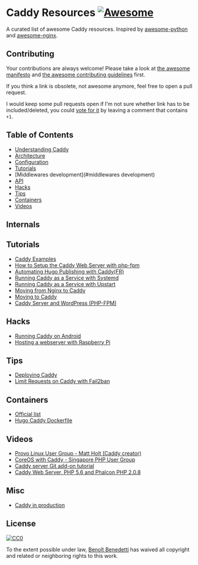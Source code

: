 # Caddy Resources [![Awesome](https://cdn.rawgit.com/sindresorhus/awesome/d7305f38d29fed78fa85652e3a63e154dd8e8829/media/badge.svg)](https://github.com/sindresorhus/awesome)

A curated list of awesome Caddy resources. Inspired by [awesome-python](https://github.com/vinta/awesome-python)
and [awesome-nginx](https://github.com/fcambus/nginx-resources).

## Contributing

Your contributions are always welcome! Please take a look at [the awesome manifesto](https://github.com/sindresorhus/awesome/blob/master/awesome.md)
and [the awesome contributing guidelines](https://github.com/sindresorhus/awesome/blob/master/contributing.md) first.

If you think a link is obsolete, not awesome anymore, feel free to open a pull request.

I would keep some pull requests open if I'm not sure whether link has to be included/deleted,
you could [vote for it](https://github.com/caddy-book/awesome-caddy/pulls) by leaving a comment that contains `+1`.


## Table of Contents

- [Understanding Caddy](#understanding-caddy)
- [Architecture](#architecture)
- [Configuration](#configuration)
- [Tutorials](#tutorials)
- [Middlewares development](#middlewares development)
- [API](#api)
- [Hacks](#hacks)
- [Tips](#tips)
- [Containers](#containers)
- [Videos](#videos)


## Internals


## Tutorials

- [Caddy Examples](https://github.com/caddyserver/examples)
- [How to Setup the Caddy Web Server with php-fpm](https://blog.jixee.me/how-to-setup-the-caddy-web-server-with-php-fpm/)
- [Automating Hugo Publishing with Caddy(FR)](https://blog.zenithar.org/post/2016/01/06/automatisation-publication-hugo-avec-caddy)
- [Running Caddy as a Service with Systemd](https://denbeke.be/blog/servers/running-caddy-server-as-a-service-with-systemd/)
- [Running Caddy as a Service with Upstart](https://denbeke.be/blog/servers/running-caddy-server-as-a-service/)
- [Moving from Nginx to Caddy](https://gmnt.net/post/moving-from-nginx-to-caddy/)
- [Moving to Caddy](https://abiosoft.com/moving-to-caddy/)
- [Caddy Server and WordPress (PHP-FPM)](https://denbeke.be/blog/servers/caddy-server-and-wordpress-php-fpm/)


## Hacks

- [Running Caddy on Android](https://github.com/mholt/caddy/wiki/Running-Caddy-on-Android)
- [Hosting a webserver with Raspberry Pi](http://www.amaxwellblair.com/posts/how_to_host_using_RPi.md)


## Tips

- [Deploying Caddy](https://blog.captncraig.io/post/caddy/)
- [Limit Requests on Caddy with Fail2ban](https://binaryfigments.com/news/limit-requests-on-caddy-with-fail2ban/)


## Containers

- [Official list](https://github.com/mholt/caddy#docker-container)
- [Hugo Caddy Dockerfile](https://github.com/i-Sohel/hugo-caddy-dockerfile)


## Videos

- [Provo Linux User Group - Matt Holt (Caddy creator)](https://www.youtube.com/watch?v=ZyVA9tuif4s)
- [CoreOS with Caddy - Singapore PHP User Group](https://www.youtube.com/watch?v=eBmWadpWrTM)
- [Caddy server Git add-on tutorial](https://www.youtube.com/watch?v=dmat1MUT0fc)
- [Caddy Web Server, PHP 5.6 and Phalcon PHP 2.0.8](https://www.youtube.com/watch?v=CrN3jOqQbXo)


## Misc

- [Caddy in production](https://denbeke.be/blog/servers/two-months-ago-i-started-to-serve-the-web-like-its-2016-and-im-still-loving-caddy-migrating-from-nginx-to-caddy-server/)


## License

[![CC0](http://i.creativecommons.org/p/zero/1.0/88x31.png)](http://creativecommons.org/publicdomain/zero/1.0/)

To the extent possible under law, [Benoît Benedetti](http://www.humboldtux.net) has waived all copyright and related or neighboring rights to this work.
